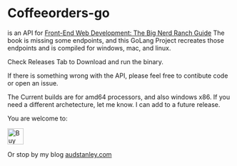 # Coffeeorders-go

is an API for [Front-End Web Development: The Big Nerd Ranch Guide](https://www.bignerdranch.com/books/front-end-web-development-the-big-nerd-ranch-guide/)
The book is missing some endpoints, and this GoLang Project recreates those endpoints and is compiled for windows, mac, and linux.

Check Releases Tab to Download and run the binary.

If there is something wrong with the API, please feel free to contibute code or open an issue.

The Current builds are for amd64 processors, and also windows x86.  If you need a different archetecture, let me know. I can add to a future release.


You are welcome to:

<a href='https://ko-fi.com/A687KA8' target='_blank'><img height='36' style='border:0px;height:36px;' src='https://az743702.vo.msecnd.net/cdn/kofi4.png?v=f' border='0' alt='Buy Me a Coffee at ko-fi.com' /></a>

Or stop by my blog [audstanley.com](https://www.audstanley.com)